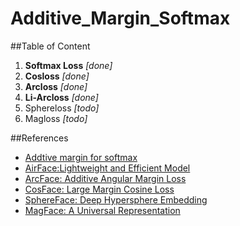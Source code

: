 # Additive_Margin_Softmax

##Table of Content
 1. **Softmax Loss** *[done]*
 2. **Cosloss** *[done]*
 3. **Arcloss** *[done]*
 4. **Li-Arcloss** *[done]*
 5. Sphereloss *[todo]*
 6. Magloss *[todo]*


##References

  - [Addtive margin for softmax](https://arxiv.org/pdf/1801.05599.pdf)
  - [AirFace:Lightweight and Efficient Model](https://arxiv.org/pdf/1907.12256.pdf)
  - [ArcFace: Additive Angular Margin Loss](https://arxiv.org/pdf/1801.07698.pdf)
  - [CosFace: Large Margin Cosine Loss](https://arxiv.org/pdf/1801.09414.pdf)
  - [SphereFace: Deep Hypersphere Embedding](https://arxiv.org/pdf/1704.08063.pdf)
  - [MagFace: A Universal Representation](https://arxiv.org/pdf/2103.06627.pdf)
